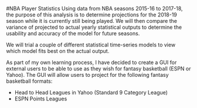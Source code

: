 #NBA Player Statistics
Using data from NBA seasons 2015-16 to 2017-18, the purpose of this analysis is to determine projections for the 2018-19 season while it is currently still being played. We will then compare the variance of projected to actual yearly statistical outputs to determine the usability and accuracy of the model for future seasons.

We will trial a couple of different statistical time-series models to view which model fits best on the actual output.

As part of my own learning process, I have decided to create a GUI for external users to be able to use as they wish for fantasy basketball (ESPN or Yahoo). The GUI will allow users to project for the following fantasy basketball formats:
- Head to Head Leagues in Yahoo (Standard 9 Category League)
- ESPN Points Leagues

